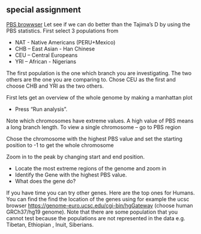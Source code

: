 ## special assignment

[PBS browwser](http://popgen.dk:3838/anders/popgen2016/selectionScan/)
Let see if we can do better than the Tajima’s D by using the PBS statistics. First select 3 populations from 
  - NAT - Native Americans (PERU+Mexico)
  - CHB – East Asian - Han Chinese
  - CEU – Central Europeans
  - YRI – African - Nigerians
  
The first population is the one which branch you are investigating. The two others are the one you are comparing to. Chose CEU as the first and choose CHB and YRI as the two others. 

First lets get an overview of the whole genome by making a manhattan plot
  - Press “Run analysis”. 

Note which chromosomes have extreme values. A high value of PBS means a long branch length. 
To view a single chromosome – go to PBS region

Chose the chromosome with the highest PBS value and set the starting position to -1 to get the whole chromosome

Zoom in to the peak by changing start and end position. 

  - Locate the most extreme regions of the genome and zoom in
  - Identify the Gene with the highest PBS value.  
  - What does the gene do?
  
If you have time you can try other genes. Here are the top ones for Humans. You can find the find the location of the genes using for example the ucsc browser https://genome-euro.ucsc.edu/cgi-bin/hgGateway   (choose human GRCh37/hg19 genome). Note that there are some population that you cannot test because the populations are not represented in the data e.g. Tibetan, Ethiopian , Inuit, Siberians.
